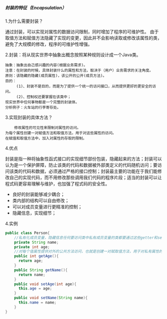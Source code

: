 ##### **封装的特征（Encapsulation）** 

1.为什么需要封装？  

通过封装，可以实现对属性的数据访问限制，同时增加了程序的可维护性。
由于取值方法和赋值方法隐藏了实现的变更，因此并不会影响读取或修改该属性的类，避免了大规模的修改，程序的可维护性增强。

2.封装：将从现实世界中抽象出概念按照某种规则设计成一个Java类。  


```
抽象：抽象出自己感兴趣的内容(根据业务需求)。
注意：在封装的时候，具体封装什么的属性和方法，取决于（用户）业务需求的关注角度。
原则：该隐藏的隐藏(成员属性)，该公开的公开(成员方法)。
目的：
     (1)、封装不是目的，而是为了提供一个统一的访问接口，从而提供更好的更安全的访问。
     (2)、控制权还要掌握在该类中；
现实世界中任何事物都是一个完整的封装体。
分析例子：火车站的行李寄存处。	
```
3.实现封装的具体方法？  

        修改属性的可见性来限制对属性的访问。
	为每个属性创建一对赋值方法和取值方法，用于对这些属性的访问。
	在赋值和取值方法中，加入对属性的存取的限制。

4.优点

封装是指一种将抽象性函式接口的实现细节部份包装，隐藏起来的方法；封装可以认为是一个保护屏障，防止该类的代码和数据被外部类定义的代码随机访问；要访问该类的代码和数据，必须通过严格的接口控制；封装最主要的功能在于我们能修改自己的实现代码，而不用修改那些调用我们代码的程序片段；适当的封装可以让程式码更容易理解与维护，也加强了程式码的安全性。

- 良好的封装能够减少耦合；
- 类内部的结构可以自由修改；
- 可以对成员变量进行更精准的控制；
- 隐藏信息，实现细节；

4.实例

~~~java
public class Person{
    //私有化成员变量，隐藏信息任何要访问类中私有成员变量的类都要通过这些getter和setter方法。
    private String name;
    private int age;
    //对每个值属性提供对外的公共方法访问，也就是创建一对赋取值方法，用于对私有属性的访问采用 this 关键字是为了解决实例变量（private String name）和局部变量（setName(String name)中的name变量）之间发生的同名的冲突。
    public int getAge(){
      return age;
    }
    public String getName(){
      return name;
    }
    public void setAge(int age){
      this.age = age;
    }
    public void setName(String name){
      this.name = name;
    }
}
~~~

